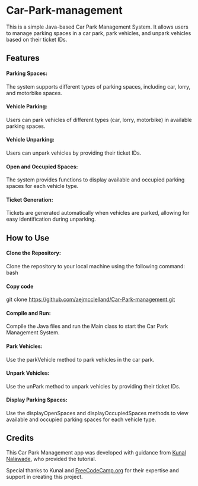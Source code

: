 # Car-Park-management

This is a simple Java-based Car Park Management System. It allows users to manage parking spaces in a car park, park vehicles, and unpark vehicles based on their ticket IDs.

## Features

#### Parking Spaces: 
The system supports different types of parking spaces, including car, lorry, and motorbike spaces.
#### Vehicle Parking: 
Users can park vehicles of different types (car, lorry, motorbike) in available parking spaces.
#### Vehicle Unparking: 
Users can unpark vehicles by providing their ticket IDs.
#### Open and Occupied Spaces: 
The system provides functions to display available and occupied parking spaces for each vehicle type.
#### Ticket Generation: 
Tickets are generated automatically when vehicles are parked, allowing for easy identification during unparking.

## How to Use

#### Clone the Repository: 
Clone the repository to your local machine using the following command:
bash
#### Copy code
git clone https://github.com/aejmcclelland/Car-Park-management.git
#### Compile and Run: 
Compile the Java files and run the Main class to start the Car Park Management System.
#### Park Vehicles: 
Use the parkVehicle method to park vehicles in the car park.
#### Unpark Vehicles: 
Use the unPark method to unpark vehicles by providing their ticket IDs.
#### Display Parking Spaces: 
Use the displayOpenSpaces and displayOccupiedSpaces methods to view available and occupied parking spaces for each vehicle type.

## Credits

This Car Park Management app was developed with guidance from [Kunal Nalawade](https://github.com/KunalN25), who provided the tutorial.

Special thanks to Kunal and [FreeCodeCamp.org](https://www.freecodecamp.org/) for their expertise and support in creating this project.

